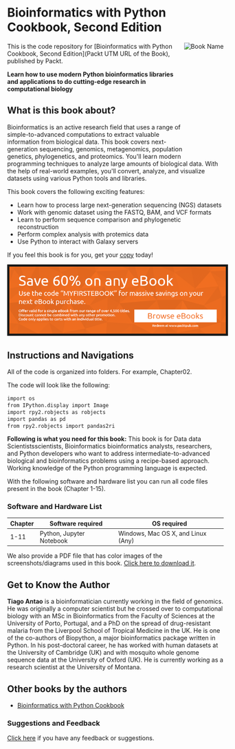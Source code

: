 # Bioinformatics with Python Cookbook, Second Edition

<a href="Packt UTM URL of the Book"><img src="Cover Image URL of the Book" alt="Book Name" height="256px" align="right"></a>

This is the code repository for [Bioinformatics with Python Cookbook, Second Edition](Packt UTM URL of the Book), published by Packt.

**Learn how to use modern Python bioinformatics libraries and applications to do cutting-edge research in computational biology**

## What is this book about?
Bioinformatics is an active research field that uses a range of simple-to-advanced computations to extract valuable information from biological data.
This book covers next-generation sequencing, genomics, metagenomics, population genetics, phylogenetics, and proteomics. You'll learn modern programming techniques to analyze large amounts of biological data. With the help of real-world examples, you'll convert, analyze, and visualize datasets using various Python tools and libraries.

This book covers the following exciting features:
* Learn how to process large next-generation sequencing (NGS) datasets
* Work with genomic dataset using the FASTQ, BAM, and VCF formats
* Learn to perform sequence comparison and phylogenetic reconstruction
* Perform complex analysis with protemics data
* Use Python to interact with Galaxy servers

If you feel this book is for you, get your [copy](https://www.amazon.com/dp/10DigitISBN) today!

<a href="https://www.packtpub.com/?utm_source=github&utm_medium=banner&utm_campaign=GitHubBanner"><img src="https://raw.githubusercontent.com/PacktPublishing/GitHub/master/GitHub.png" 
alt="https://www.packtpub.com/" border="5" /></a>


## Instructions and Navigations
All of the code is organized into folders. For example, Chapter02.

The code will look like the following:
```
import os
from IPython.display import Image
import rpy2.robjects as robjects
import pandas as pd
from rpy2.robjects import pandas2ri
```

**Following is what you need for this book:**
	This book is for Data data Scientistsscientists, Bioinformatics bioinformatics analysts, researchers, and Python developers who want to address intermediate-to-advanced biological and bioinformatics problems using a recipe-based approach. Working knowledge of the Python programming language is expected.

With the following software and hardware list you can run all code files present in the book (Chapter 1-15).

### Software and Hardware List

| Chapter  | Software required                   | OS required                        |
| -------- | ------------------------------------| -----------------------------------|
| 1-11     | Python, Jupyter Notebook            | Windows, Mac OS X, and Linux (Any) |


We also provide a PDF file that has color images of the screenshots/diagrams used in this book. [Click here to download it](https://www.packtpub.com/sites/default/files/downloads/9781789344691_ColorImages.pdf).


## Get to Know the Author
**Tiago Antao**
 is a bioinformatician currently working in the field of genomics. He was
originally a computer scientist but he crossed over to computational biology with an MSc in
Bioinformatics from the Faculty of Sciences at the University of Porto, Portugal, and a PhD
on the spread of drug-resistant malaria from the Liverpool School of Tropical Medicine in
the UK. He is one of the co-authors of Biopython, a major bioinformatics package written in
Python.
In his post-doctoral career, he has worked with human datasets at the University of
Cambridge (UK) and with mosquito whole genome sequence data at the University of
Oxford (UK). He is currently working as a research scientist at the University of Montana.


## Other books by the authors
* [Bioinformatics with Python Cookbook](https://www.packtpub.com/networking-and-servers/mastering-linux-network-administration?utm_source=github&utm_medium=repository&utm_campaign=9781782175117)

### Suggestions and Feedback
[Click here](https://docs.google.com/forms/d/e/1FAIpQLSdy7dATC6QmEL81FIUuymZ0Wy9vH1jHkvpY57OiMeKGqib_Ow/viewform) if you have any feedback or suggestions.
